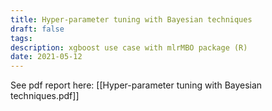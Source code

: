 ```yaml
---
title: Hyper-parameter tuning with Bayesian techniques
draft: false
tags: 
description: xgboost use case with mlrMBO package (R)
date: 2021-05-12
---
```

See pdf report here: [[Hyper-parameter tuning with Bayesian techniques.pdf]] 
